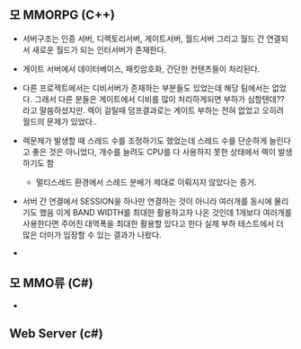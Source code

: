 
## 모 MMORPG (C++)

- 서버구조는 인증 서버, 디렉토리서버, 게이트서버, 월드서버 그리고 월드 간 연결되서 새로운 월드가 되는 인터서버가 존재한다.

- 게이트 서버에서 데이터베이스, 패킷암호화, 간단한 컨텐츠들이 처리된다. 

- 다른 프로젝트에서는 디비서버가 존재하는 부분들도 있었는데 해당 팀에서는 없었다. 그래서 다른 분들은 게이트에서 디비를 많이 처리하게되면 부하가 심할텐데?? 라고 말씀하셨지만. 렉이 걸릴때 덤프결과로는 게이트 부하는 전혀 없었고 오히려 월드의 문제가 있었다.. 

- 렉문제가 발생할 때 스레드 수를 조정하기도 했었는데 스레드 수를 단순하게 늘린다고 좋은 것은 아니었다, 개수를 늘려도 CPU를 다 사용하지 못한 상태에서 렉이 발생하기도 함
    - 멀티스레드 환경에서 스레드 분배가 제대로 이뤄지지 않았다는 증거. 

- 서버 간 연결에서 SESSION을 하나만 연결하는 것이 아니라 여러개를 동시에 물리기도 했음 이게 BAND WIDTH를 최대한 활용하고자 나온 것인데 1개보다 여러개를 사용한다면 주어진 대역폭을 최대한 활용할 있다고 한다 실제 부하 테스트에서 더 많은 더미가 입장할 수 있는 결과가 나왔다.

- 


## 모 MMO류 (C#)

- 


## Web Server (c#)